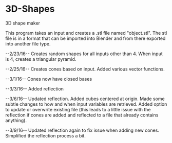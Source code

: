 # 3D-Shapes
3D shape maker

This program takes an input and creates a .stl file named "object.stl".
The stl file is in a format that can be imported into Blender and from there exported into another file type.

--2/23/16--
Creates random shapes for all inputs other than 4.
When input is 4, creates a triangular pyramid.


--2/25/16--
Creates cones based on input.
Added various vector functions.

--3/1/16--
Cones now have closed bases
  
--3/3/16--
Added reflection

--3/6/16--
Updated reflection.
Added cubes centered at origin.
Made some subtle changes to how and when input variables are retrieved.
Added option to update or overwrite existing file (this leads to a little issue with the reflection if cones are added and reflected to a file that already contains anything).

--3/9/16--
Updated reflection again to fix issue when adding new cones.
Simplified the reflection process a bit.

